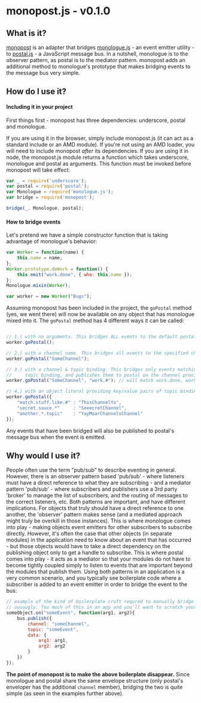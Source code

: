 # monopost.js - v0.1.0

## What is it?
[monopost](https://github.com/ifandelse/monopost.js) is an adapter that bridges [monologue.js](https://github.com/ifandelse/monologue.js) - an event emitter utility - to [postal.js](https://github.com/ifandelse/postal.js) - a JavaScript message bus. In a nutshell, monologue is to the observer pattern, as postal is to the mediator pattern. monopost adds an additional method to monologue's prototype that makes bridging events to the message bus very simple.

## How do I use it?

#### Including it in your project
First things first - monopost has three dependencies: underscore, postal and monologue.

If you are using it in the browser, simply include monopost.js (it can act as a standard include or an AMD module).  If you're not using an AMD loader, you will need to include monopost *after* its dependencies.  If you are using it in node, the monopost.js module returns a function which takes underscore, monologue and postal as arguments.  This function must be invoked before monopost will take effect:

```javascript
var _ = require('underscore');
var postal = require('postal');
var Monologue = require('monologue.js');
var bridge = require('monopost');

bridge(_, Monologue, postal);
```

#### How to bridge events

Let's pretend we have a simple constructor function that is taking advantage of monologue's behavior:

```javascript
var Worker = function(name) {
    this.name = name;
};
Worker.prototype.doWork = function() {
    this.emit("work.done", { who: this.name });
};
Monologue.mixin(Worker);

var worker = new Worker("Bugs");
```

Assuming monopost has been included in the project, the `goPostal` method (yes, we went there) will now be available on any object that has monologue mixed into it.  The `goPostal` method has 4 different ways it can be called:

```javascript

// 1.) with no arguments. This bridges ALL events to the default postal channel "/"
worker.goPostal();

// 2.) with a channel name. This bridges all events to the specified channel in postal
worker.goPostal("SomeChannel");

// 3.) with a channel & topic binding. This bridges only events matching the specified
//     topic binding, and publishes them to postal on the channel provided
worker.goPostal("SomeChannel", "work.#"); // will match work.done, work.started, work.almost.done, etc.

// 4.) with an object literal providing key/value pairs of topic binding/channel
worker.goPostal({
    "match.stuff.like.#" : "ThisChannelYo",
    "secret.sauce.*"     : "SeeecretChannel",
    "another.*.topic"    : "YayMoarChannelsChannel"
});
```

Any events that have been bridged will also be published to postal's message bus when the event is emitted.

## Why would I use it?
People often use the term "pub/sub" to describe eventing in general. However, there is an observer pattern based 'pub/sub' - where listeners must have a direct reference to what they are subscribing - and a mediator pattern 'pub/sub' - where subscribers and publishers use a 3rd party 'broker' to manage the list of subscribers, and the routing of messages to the correct listeners, etc.  Both patterns are important, and have different implications. For objects that truly should have a direct reference to one another, the 'observer' pattern makes sense (and a mediated approach might truly be overkill in those instances). This is where monologue comes into play - making objects event emitters for other subscribers to subscribe directly. However, it's often the case that other objects (in separate modules) in the application need to know about an event that has occurred - but those objects would have to take a direct dependency on the publishing object only to get a handle to subscribe.  This is where postal comes into play - it acts as a mediator so that your modules do not have to become tightly coupled simply to listen to events that are important beyond the modules that publish them. Using both patterns in an application is a very common scenario, and you typically see boilerplate code where a subscriber is added to an event emitter in order to bridge the event to the bus:

```javascript
// example of the kind of boilerplate cruft requred to manually bridge most emitters to a bus
// uuuuugly. Too much of this in an app and you'll want to scratch your eyes out...
someObject.on("someEvent", function(arg1, arg2){
    bus.publish({
        channel: "someChannel",
        topic: "someEvent",
        data: {
            arg1: arg1,
            arg2: arg2
        }
    })
});
```

**The point of monopost is to make the above boilerplate disappear.** Since monologue and postal share the same envelope structure (only postal's enveloper has the additional `channel` member), bridging the two is quite simple (as seen in the examples further above).

